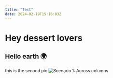 ```yaml
---
title: "Test"
date: 2024-02-19T15:16:03Z
---
```


# Hey dessert lovers

## Hello earth 🌍

this is the second pic ![Scenario 1: Across columns](/food.jpg)